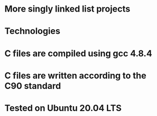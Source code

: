 # More singly linked list projects
# Technologies
# C files are compiled using gcc 4.8.4
# C files are written according to the C90 standard
# Tested on Ubuntu 20.04 LTS

